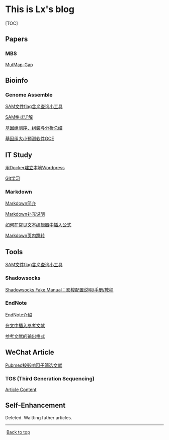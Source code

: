 # This is Lx's blog

[TOC]

## Papers

### MBS

[MutMap-Gap](Papers/MBS/MutMap_Gap.html)

## Bioinfo

### Genome Assemble

[SAM文件flag含义查询小工具](SAM_file_FLAG.html)

[SAM格式详解](SAM_file_format.html)

[基因组测序、组装与分析总结](Genome_Assembly_study.html)

[基因组大小预测软件GCE](GCE.html)

## IT Study

[用Docker建立本地Wordpress](Docker_Wordpress.html)

[Git学习](Git_study.html)

### Markdown

[Markdown简介](Markdown_Introduction.html)

[Markdown补充说明](Markdown_tips.html)

[如何在常见文本编辑器中插入公式](formula.html)

[Markdown页内跳转](Markdown_inside_reference.html)

## Tools

[SAM文件flag含义查询小工具](SAM_file_FLAG.html)

### Shadowsocks

[Shadowsocks Fake Manual：影梭配置说明/手册/教程](Shadowsocks_Fake_Manual.html)

### EndNote

[EndNote介绍](EndNoteX8_Introduction.html)

[在文中插入参考文献](EndNote_Insert.html)

[参考文献的输出格式](EndNote_Reference.html)

## WeChat Article

[Pubmed按影响因子筛选文献](WeChat_Article/Pubmed_IF_filter.html)

### TGS (Third Generation Sequencing)

[Article Content](WeChat_Article/TGS/TGS_index.html)

## Self-Enhancement

Deleted. Waitting futher articles.

---

​														[									Back to top](#header-n599)